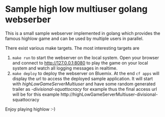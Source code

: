 # Sample high low multiuser golang webserber

This is a small sample webserver implemented in golang which provides the famous highlow game and can be used by multiple users in parallel.

There exist various make targets. The most interesting targets are

1. ```make run``` to start the webserver on the local system. Open your browser and connect to http://127.0.0.1:8080 to play the game on your local system and watch all logging messages in realtime.
2. ```make deploy``` to deploy the webserver on Bluemix. At the end ```cf apps``` will display the url to access the deployed sample application. It will start with *highLowGameServerMultiuser* and have some random generated trailer as *-divisional-squattocracy* for example thus the final access url will be for this example http://highLowGameServerMultiuser-divisional-squattocracy

Enjoy playing highlow :-)
